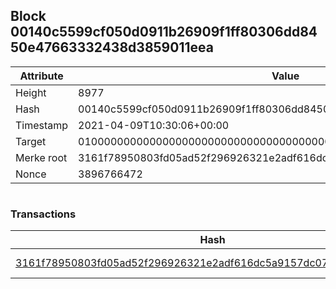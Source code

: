 ## Block 00140c5599cf050d0911b26909f1ff80306dd8450e47663332438d3859011eea

Attribute | Value
--- | ---
Height | 8977
Hash | 00140c5599cf050d0911b26909f1ff80306dd8450e47663332438d3859011eea
Timestamp | 2021-04-09T10:30:06+00:00
Target | 0100000000000000000000000000000000000000000000000000000000000000
Merke root | 3161f78950803fd05ad52f296926321e2adf616dc5a9157dc07051e9e911da22
Nonce | 3896766472

```

```

### Transactions

Hash | Amount
--- | ---
[3161f78950803fd05ad52f296926321e2adf616dc5a9157dc07051e9e911da22](3161f78950803fd05ad52f296926321e2adf616dc5a9157dc07051e9e911da22.md) | 10.00000000 SKEPTI 
